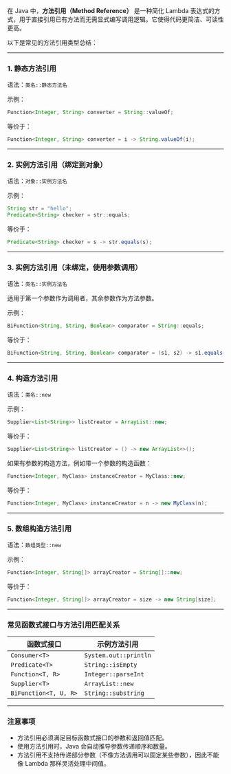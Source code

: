 在 Java 中，**方法引用（Method Reference）** 是一种简化 Lambda 表达式的方式，用于直接引用已有方法而无需显式编写调用逻辑。它使得代码更简洁、可读性更高。

以下是常见的方法引用类型总结：

---

### 1. 静态方法引用

语法：`类名::静态方法名`

示例：
```java
Function<Integer, String> converter = String::valueOf;
```


等价于：
```java
Function<Integer, String> converter = i -> String.valueOf(i);
```


---

### 2. 实例方法引用（绑定到对象）

语法：`对象::实例方法名`

示例：
```java
String str = "hello";
Predicate<String> checker = str::equals;
```


等价于：
```java
Predicate<String> checker = s -> str.equals(s);
```


---

### 3. 实例方法引用（未绑定，使用参数调用）

语法：`类名::实例方法名`

适用于第一个参数作为调用者，其余参数作为方法参数。

示例：
```java
BiFunction<String, String, Boolean> comparator = String::equals;
```


等价于：
```java
BiFunction<String, String, Boolean> comparator = (s1, s2) -> s1.equals(s2);
```


---

### 4. 构造方法引用

语法：`类名::new`

示例：
```java
Supplier<List<String>> listCreator = ArrayList::new;
```


等价于：
```java
Supplier<List<String>> listCreator = () -> new ArrayList<>();
```


如果有参数的构造方法，例如带一个参数的构造函数：
```java
Function<Integer, MyClass> instanceCreator = MyClass::new;
```


等价于：
```java
Function<Integer, MyClass> instanceCreator = n -> new MyClass(n);
```


---

### 5. 数组构造方法引用

语法：`数组类型::new`

示例：
```java
Function<Integer, String[]> arrayCreator = String[]::new;
```


等价于：
```java
Function<Integer, String[]> arrayCreator = size -> new String[size];
```


---

### 常见函数式接口与方法引用匹配关系

| 函数式接口 | 示例方法引用 |
|------------|---------------|
| `Consumer<T>` | `System.out::println` |
| `Predicate<T>` | `String::isEmpty` |
| `Function<T, R>` | `Integer::parseInt` |
| `Supplier<T>` | `ArrayList::new` |
| `BiFunction<T, U, R>` | `String::substring` |

---

### 注意事项

- 方法引用必须满足目标函数式接口的参数和返回值匹配。
- 使用方法引用时，Java 会自动推导参数传递顺序和数量。
- 方法引用不支持传递部分参数（不像方法调用可以固定某些参数），因此不能像 Lambda 那样灵活处理中间值。

